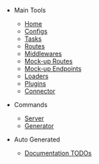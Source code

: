 <!-- version-check:0.15.4 -->
<!-- version-warning -->
<!-- /version-warning -->

- Main Tools
    - [Home](README.md)
    - [Configs](configs.md)
    - [Tasks](tasks.md)
    - [Routes](routes.md)
    - [Middlewares](middlewares.md)
    - [Mock-up Routes](mock-routes.md)
    - [Mock-up Endpoints](endpoints.md)
    - [Loaders](loaders.md)
    - [Plugins](plugins.md)
    - [Connector](connector.md)

- Commands
    - [Server](server.md)
    - [Generator](generator.md)

- Auto Generated
    - [Documentation TODOs](todo.md)
